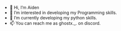 - 👋 Hi, I’m Aiden
- 👀 I’m interested in developing my Programming skills.
- 🌱 I’m currently developing my python skills.
- 📫 You can reach me as ghostx._. on discord.
